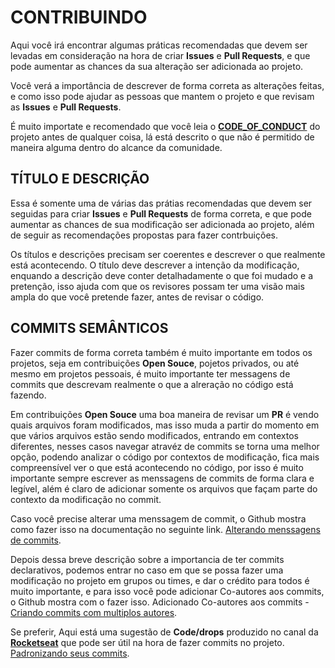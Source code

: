 # CONTRIBUINDO

Aqui você irá encontrar algumas práticas recomendadas que devem ser levadas em consideração na hora de criar **Issues** e **Pull Requests**, e que pode aumentar as chances da sua alteração ser adicionada ao projeto.

Você verá a importância de descrever de forma correta as alterações feitas, e como isso pode ajudar as pessoas que mantem o projeto e que revisam as **Issues** e **Pull Requests**.

É muito importate e recomendado que você leia o **[CODE_OF_CONDUCT](CODE_OF_CONDUCT)** do projeto antes de qualquer coisa, lá está descrito o que não é permitido de maneira alguma dentro do alcance da comunidade.

## TÍTULO E DESCRIÇÃO

Essa é somente uma de várias das prátias recomendadas que devem ser seguidas para criar **Issues** e **Pull Requests** de forma correta, e que pode aumentar as chances de sua modificação ser adicionada ao projeto, além de seguir as recomendações propostas para fazer contrbuições.

Os títulos e descrições precisam ser coerentes e descrever o que realmente está acontecendo. O título deve descrever a intenção da modificação, enquando a descrição deve conter detalhadamente o que foi mudado e a pretenção, isso ajuda com que os revisores possam ter uma visão mais ampla do que você pretende fazer, antes de revisar o código.

## COMMITS SEMÂNTICOS

Fazer commits de forma correta também é muito importante em todos os projetos, seja em contribuições **Open Souce**, pojetos privados, ou até mesmo em projetos pessoais, é muito importante ter messagens de commits que descrevam realmente o que a alreração no código está fazendo.

Em contribuições **Open Souce** uma boa maneira de revisar um **PR** é vendo quais arquivos foram modificados, mas isso muda a partir do momento em que vários arquivos estão sendo modificados, entrando em contextos diferentes, nesses casos navegar atravéz de commits se torna uma melhor opção, podendo analizar o código por contextos de modificação, fica mais compreensível ver o que está acontecendo no código, por isso é muito importante sempre escrever as menssagens de commits de forma clara e legível, além é claro de adicionar somente os arquivos que façam parte do contexto da modificação no commit.

Caso você precise alterar uma menssagem de commit, o Github mostra como fazer isso na documentação no seguinte link. [Alterando menssagens de commits][changing-a-commit-message].

Depois dessa breve descrição sobre a importancia de ter commits declarativos, podemos entrar no caso em que se possa fazer uma modificação no projeto em grupos ou times, e dar o crédito para todos é muito importante, e para isso você pode adicionar Co-autores aos commits, o Github mostra com o fazer isso. Adicionado Co-autores aos commits - [Criando commits com multiplos autores][commit-with-multiple-authors].

Se preferir, Aqui está uma sugestão de **Code/drops** produzido no canal da **[Rocketseat][rocketseat-youtube]** que pode ser útil na hora de fazer commits no projeto. [Padronizando seus commits][code-drops-video].

[changing-a-commit-message]: https://docs.github.com/pt/github/committing-changes-to-your-project/changing-a-commit-message
[commit-with-multiple-authors]: https://docs.github.com/pt/github/committing-changes-to-your-project/creating-a-commit-with-multiple-authors
[code-drops-video]: https://www.youtube.com/watch?v=erInHkjxkL8
[rocketseat-youtube]: https://www.youtube.com/channel/UCSfwM5u0Kce6Cce8_S72olg
